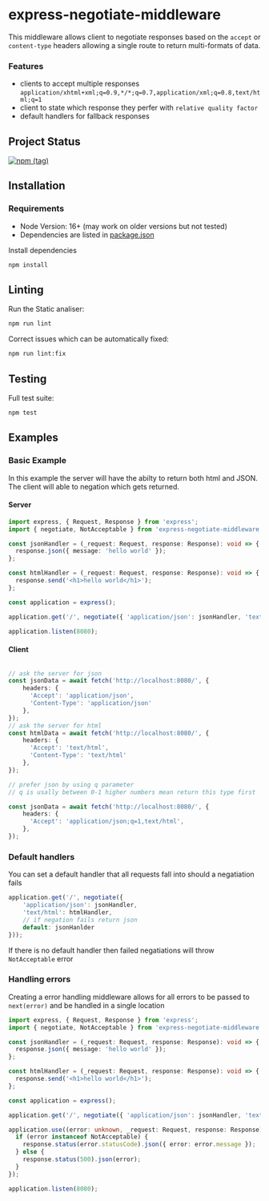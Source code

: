 express-negotiate-middleware
====

This middleware allows client to negotiate responses based on the `accept` or `content-type` headers allowing a single route to return multi-formats of data.


### Features

- clients to accept multiple responses `application/xhtml+xml;q=0.9,*/*;q=0.7,application/xml;q=0.8,text/html;q=1`
- client to state which response they perfer with `relative quality factor`
- default handlers for fallback responses

## Project Status
[![npm (tag)](https://img.shields.io/npm/v/express-negotiate-middleware/latest)](https://www.npmjs.com/package/express-negotiate-middleware)

## Installation

### Requirements
- Node Version: 16+ (may work on older versions but not tested)
- Dependencies are listed in [package.json](package.json)

Install dependencies

```bash
npm install
```

## Linting

Run the Static analiser:
```bash
npm run lint
```

Correct issues which can be automatically fixed:
```bash
npm run lint:fix
```

## Testing

Full test suite:
```bash
npm test
```

## Examples


### Basic Example

In this example the server will have the abilty to return both html and JSON. The client will able to negation which gets returned.

#### Server

```typescript
import express, { Request, Response } from 'express';
import { negotiate, NotAcceptable } from 'express-negotiate-middleware';

const jsonHandler = (_request: Request, response: Response): void => {
  response.json({ message: 'hello world' });
};

const htmlHandler = (_request: Request, response: Response): void => {
  response.send('<h1>hello world</h1>');
};

const application = express();

application.get('/', negotiate({ 'application/json': jsonHandler, 'text/html': htmlHandler }));

application.listen(8080);

```

#### Client

```typescript

// ask the server for json
const jsonData = await fetch('http://localhost:8080/', {
    headers: {
      'Accept': 'application/json',
      'Content-Type': 'application/json'
    },
});
// ask the server for html
const htmlData = await fetch('http://localhost:8080/', {
    headers: {
      'Accept': 'text/html',
      'Content-Type': 'text/html'
    },
});

// prefer json by using q parameter
// q is usally between 0-1 higher numbers mean return this type first

const jsonData = await fetch('http://localhost:8080/', {
    headers: {
      'Accept': 'application/json;q=1,text/html',
    },
});

```

### Default handlers
You can set a default handler that all requests fall into should a negatiation fails

```typescript
application.get('/', negotiate({ 
    'application/json': jsonHandler, 
    'text/html': htmlHandler, 
    // if negation fails return json
    default: jsonHanlder 
}));

```

If there is no default handler then failed negatiations will throw `NotAcceptable` error


### Handling errors

Creating a error handling middleware allows for all errors to be passed to `next(error)` and be handled in a single location

```typescript
import express, { Request, Response } from 'express';
import { negotiate, NotAcceptable } from 'express-negotiate-middleware';

const jsonHandler = (_request: Request, response: Response): void => {
  response.json({ message: 'hello world' });
};

const htmlHandler = (_request: Request, response: Response): void => {
  response.send('<h1>hello world</h1>');
};

const application = express();

application.get('/', negotiate({ 'application/json': jsonHandler, 'text/html': htmlHandler }));

application.use((error: unknown, _request: Request, response: Response) => {
  if (error instanceof NotAcceptable) {
    response.status(error.statusCode).json({ error: error.message });
  } else {
    response.status(500).json(error);
  }
});

application.listen(8080);

```
